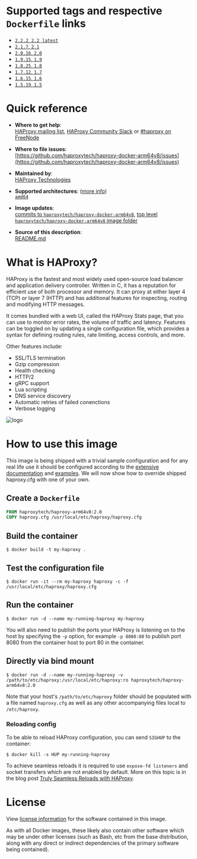 # Supported tags and respective `Dockerfile` links

-	[`2.2.2`, `2.2`, `latest`](https://github.com/haproxytech/haproxy-docker-arm64v8/blob/master/2.2/Dockerfile)
-	[`2.1.7`, `2.1`](https://github.com/haproxytech/haproxy-docker-arm64v8/blob/master/2.1/Dockerfile)
-	[`2.0.16`, `2.0`](https://github.com/haproxytech/haproxy-docker-arm64v8/blob/master/2.0/Dockerfile)
-	[`1.9.15`, `1.9`](https://github.com/haproxytech/haproxy-docker-arm64v8/blob/master/1.9/Dockerfile)
-	[`1.8.25`, `1.8`](https://github.com/haproxytech/haproxy-docker-arm64v8/blob/master/1.8/Dockerfile)
-	[`1.7.12`, `1.7`](https://github.com/haproxytech/haproxy-docker-arm64v8/blob/master/1.7/Dockerfile)
-	[`1.6.15`, `1.6`](https://github.com/haproxytech/haproxy-docker-arm64v8/blob/master/1.6/Dockerfile)
-	[`1.5.19`, `1.5`](https://github.com/haproxytech/haproxy-docker-arm64v8/blob/master/1.5/Dockerfile)

# Quick reference

-	**Where to get help**:  
	[HAProxy mailing list](mailto:haproxy@formilux.org), [HAProxy Community Slack](https://slack.haproxy.org/) or [#haproxy on FreeNode](irc://chat.freenode.net:6697/haproxy)

-	**Where to file issues**:  
	[https://github.com/haproxytech/haproxy-docker-arm64v8/issues](https://github.com/haproxytech/haproxy-docker-arm64v8/issues)

-	**Maintained by**:  
	[HAProxy Technologies](https://github.com/haproxytech)

-	**Supported architectures**: ([more info](https://github.com/docker-library/official-images#architectures-other-than-amd64))  
	[`amd64`](https://hub.docker.com/r/amd64/haproxy/)

-	**Image updates**:  
	[commits to `haproxytech/haproxy-docker-arm64v8`](https://github.com/haproxytech/haproxy-docker-arm64v8/commits/master), [top level `haproxytech/haproxy-docker-arm64v8` image folder](https://github.com/haproxytech/haproxy-docker-arm64v8)  

-	**Source of this description**:  
	[README.md](https://github.com/haproxytech/haproxy-docker-arm64v8/blob/master/README.md)

# What is HAProxy?

HAProxy is the fastest and most widely used open-source load balancer and application delivery controller. Written in C, it has a reputation for efficient use of both processor and memory. It can proxy at either layer 4 (TCP) or layer 7 (HTTP) and has additional features for inspecting, routing and modifying HTTP messages.

It comes bundled with a web UI, called the HAProxy Stats page, that you can use to monitor error rates, the volume of traffic and latency. Features can be toggled on by updating a single configuration file, which provides a syntax for defining routing rules, rate limiting, access controls, and more.

Other features include:

* SSL/TLS termination
* Gzip compression
* Health checking
* HTTP/2
* gRPC support
* Lua scripting
* DNS service discovery
* Automatic retries of failed conenctions
* Verbose logging

![logo](https://www.haproxy.org/img/HAProxyCommunityEdition_60px.png)

# How to use this image

This image is being shipped with a trivial sample configuration and for any real life use it should be configured according to the [extensive documentation](https://cbonte.github.io/haproxy-dconv/) and [examples](https://github.com/haproxy/haproxy/tree/master/examples). We will now show how to override shipped haproxy.cfg with one of your own.

## Create a `Dockerfile`

```dockerfile
FROM haproxytech/haproxy-arm64v8:2.0
COPY haproxy.cfg /usr/local/etc/haproxy/haproxy.cfg
```

## Build the container

```console
$ docker build -t my-haproxy .
```

## Test the configuration file

```console
$ docker run -it --rm my-haproxy haproxy -c -f /usr/local/etc/haproxy/haproxy.cfg
```

## Run the container

```console
$ docker run -d --name my-running-haproxy my-haproxy
```

You will also need to publish the ports your HAProxy is listening on to the host by specifying the `-p` option, for example `-p 8080:80` to publish port 8080 from the container host to port 80 in the container.

## Directly via bind mount

```console
$ docker run -d --name my-running-haproxy -v /path/to/etc/haproxy:/usr/local/etc/haproxy:ro haproxytech/haproxy-arm64v8:2.0
```

Note that your host's `/path/to/etc/haproxy` folder should be populated with a file named `haproxy.cfg` as well as any other accompanying files local to `/etc/haproxy`.

### Reloading config

To be able to reload HAProxy configuration, you can send `SIGHUP` to the container:

```console
$ docker kill -s HUP my-running-haproxy
```

To achieve seamless reloads it is required to use `expose-fd listeners` and socket transfers which are not enabled by default. More on this topic is in the blog post [Truly Seamless Reloads with HAProxy](https://www.haproxy.com/blog/truly-seamless-reloads-with-haproxy-no-more-hacks/).

# License

View [license information](https://raw.githubusercontent.com/haproxy/haproxy/master/LICENSE) for the software contained in this image.

As with all Docker images, these likely also contain other software which may be under other licenses (such as Bash, etc from the base distribution, along with any direct or indirect dependencies of the primary software being contained).
